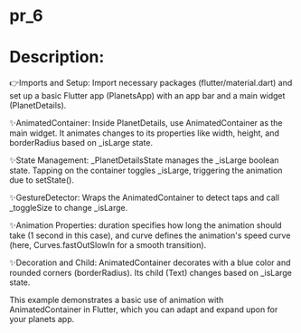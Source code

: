 # pr_6
# Description:

👉Imports and Setup: Import necessary packages (flutter/material.dart) and set up a basic Flutter app (PlanetsApp) with an app bar and a main widget (PlanetDetails).

✨AnimatedContainer: Inside PlanetDetails, use AnimatedContainer as the main widget. It animates changes to its properties like width, height, and borderRadius based on _isLarge state.

✨State Management: _PlanetDetailsState manages the _isLarge boolean state. Tapping on the container toggles _isLarge, triggering the animation due to setState().

✨GestureDetector: Wraps the AnimatedContainer to detect taps and call _toggleSize to change _isLarge.

✨Animation Properties: duration specifies how long the animation should take (1 second in this case), and curve defines the animation's speed curve (here, Curves.fastOutSlowIn for a smooth transition).

✨Decoration and Child: AnimatedContainer decorates with a blue color and rounded corners (borderRadius). Its child (Text) changes based on _isLarge state.

This example demonstrates a basic use of animation with AnimatedContainer in Flutter, which you can adapt and expand upon for your planets app.
